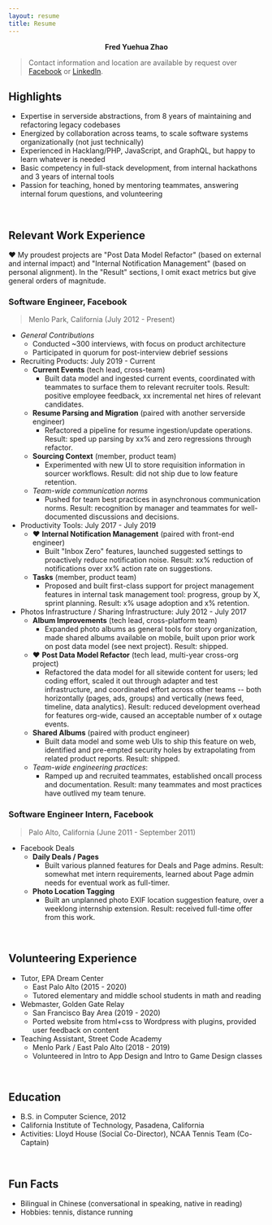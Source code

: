 ```yaml
---
layout: resume
title: Resume
---
```


<p align="center">
  <b>Fred Yuehua Zhao</b>
</p>

> Contact information and location are available by request over [Facebook](https://fb.me/frdzy) or [LinkedIn](https://linkedin.com/in/frdzy).

## Highlights

* Expertise in serverside abstractions, from 8 years of maintaining and refactoring legacy codebases
* Energized by collaboration across teams, to scale software systems organizationally (not just technically)
* Experienced in Hacklang/PHP, JavaScript, and GraphQL, but happy to learn whatever is needed
* Basic competency in full-stack development, from internal hackathons and 3 years of internal tools
* Passion for teaching, honed by mentoring teammates, answering internal forum questions, and volunteering

<br />

## Relevant Work Experience

❤️ My proudest projects are "Post Data Model Refactor" (based on external and internal impact) and "Internal Notification Management" (based on personal alignment). In the "Result" sections, I omit exact metrics but give general orders of magnitude.

### Software Engineer, Facebook

> Menlo Park, California (July 2012 - Present)

* *General Contributions*
  * Conducted ~300 interviews, with focus on product architecture
  * Participated in quorum for post-interview debrief sessions
* Recruiting Products: July 2019 - Current
  * **Current Events** (tech lead, cross-team)
    * Built data model and ingested current events, coordinated with teammates to surface them to relevant recruiter tools. Result: positive employee feedback, xx incremental net hires of relevant candidates.
  * **Resume Parsing and Migration** (paired with another serverside engineer)
    * Refactored a pipeline for resume ingestion/update operations. Result: sped up parsing by xx% and zero regressions through refactor.
  * **Sourcing Context** (member, product team)
    * Experimented with new UI to store requisition information in sourcer workflows. Result: did not ship due to low feature retention.
  * *Team-wide communication norms*
    * Pushed for team best practices in asynchronous communication norms. Result: recognition by manager and teammates for well-documented discussions and decisions.
* Productivity Tools: July 2017 - July 2019
  * ❤️ **Internal Notification Management** (paired with front-end engineer)
    * Built "Inbox Zero" features, launched suggested settings to proactively reduce notification noise. Result: xx% reduction of notifications over xx% action rate on suggestions.
  * **Tasks** (member, product team)
    * Proposed and built first-class support for project management features in internal task management tool: progress, group by X, sprint planning. Result: x% usage adoption and x% retention.
* Photos Infrastructure / Sharing Infrastructure: July 2012 - July 2017
  * **Album Improvements** (tech lead, cross-platform team)
    * Expanded photo albums as general tools for story organization, made shared albums available on mobile, built upon prior work on post data model (see next project). Result: shipped.
  * ❤️ **Post Data Model Refactor** (tech lead, multi-year cross-org project)
    * Refactored the data model for all sitewide content for users; led coding effort, scaled it out through adapter and test infrastructure, and coordinated effort across other teams -- both horizontally (pages, ads, groups) and vertically (news feed, timeline, data analytics). Result: reduced development overhead for features org-wide, caused an acceptable number of x outage events.
  * **Shared Albums** (paired with product engineer)
    * Built data model and some web UIs to ship this feature on web, identified and pre-empted security holes by extrapolating from related product reports. Result: shipped.
  * *Team-wide engineering practices*: 
    * Ramped up and recruited teammates, established oncall process and documentation. Result: many teammates and most practices have outlived my team tenure.

### Software Engineer Intern, Facebook

> Palo Alto, California (June 2011 - September 2011)

* Facebook Deals
  * **Daily Deals / Pages**
    * Built various planned features for Deals and Page admins. Result: somewhat met intern requirements, learned about Page admin needs for eventual work as full-timer.
  * **Photo Location Tagging**
    * Built an unplanned photo EXIF location suggestion feature, over a weeklong internship extension. Result: received full-time offer from this work.

<br />

## Volunteering Experience

* Tutor, EPA Dream Center
  * East Palo Alto (2015 - 2020)
  * Tutored elementary and middle school students in math and reading
* Webmaster, Golden Gate Relay
  * San Francisco Bay Area (2019 - 2020)
  * Ported website from html+css to Wordpress with plugins, provided user feedback on content
* Teaching Assistant, Street Code Academy
  * Menlo Park / East Palo Alto (2018 - 2019)
  * Volunteered in Intro to App Design and Intro to Game Design classes

<br />

## Education

* B.S. in Computer Science, 2012
* California Institute of Technology, Pasadena, California
* Activities: Lloyd House (Social Co-Director), NCAA Tennis Team (Co-Captain)

<br />

## Fun Facts

* Bilingual in Chinese (conversational in speaking, native in reading)
* Hobbies: tennis, distance running
